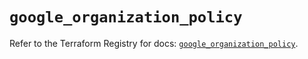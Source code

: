 # `google_organization_policy`

Refer to the Terraform Registry for docs: [`google_organization_policy`](https://registry.terraform.io/providers/hashicorp/google/6.31.0/docs/resources/organization_policy).
